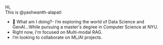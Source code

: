 Hi,<br> This is @yashwanth-alapati
- 👀 What am I doing?- I’m exploring the world of Data Science and GenAI...While pursuing a master's degree in Computer Science at NYU.
- Right now, I'm focused on Multi-modal RAG.
- I’m looking to collaborate on ML/AI projects.

